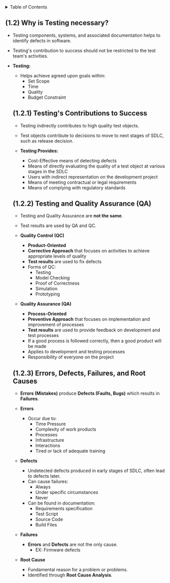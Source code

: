 <details>
  <summary>Table of Contents</summary>
  <ul>
    <li><a href="/Chapter_1_Home.md">Home</a></li>
    <li><a href="Section_1.md">Section 1</a></li>
    <li><a href="Section_2.md">Section 2</a></li>
    <li><a href="Section_3.md">Section 3</a></li>
    <li><a href="Section_4.md">Section 4</a></li>
    <li><a href="Section_5.md">Section 5</a></li>
  </ul>
</details>

<a id="12"></a>

## (1.2) Why is Testing necessary?

- Testing components, systems, and associated documentation helps to identify defects in software.
- Testing's contribution to success should not be restricted to the test team's activities.

- **Testing:**

  - Helps achieve agreed upon goals within:
    - Set Scope
    - Time
    - Quality
    - Budget Constraint

  <a id="121"></a>

  ## (1.2.1) Testing's Contributions to Success

  - Testing indirectly contributes to high quality test objects.
  - Test objects contribute to decisions to move to next stages of SDLC, such as release decision.

  - **Testing Provides:**
    - Cost-Effective means of detecting defects
    - Means of directly evaluating the quality of a test object at various stages in the SDLC
    - Users with indirect representation on the development project
    - Means of meeting contractual or legal requirements
    - Means of complying with regulatory standards

  <a id="122"></a>

  ## (1.2.2) Testing and Quality Assurance (QA)

  - Testing and Quality Assurance are **not the same**.
  - Test results are used by QA and QC.

  - **Quality Control (QC)**

    - **Product-Oriented**
    - **Corrective Approach** that focuses on activities to achieve appropriate levels of quality
    - **Test results** are used to fix defects
    - Forms of QC:
      - Testing
      - Model Checking
      - Proof of Correctness
      - Simulation
      - Prototyping

  - **Quality Assurance (QA)**
    - **Process-Oriented**
    - **Preventive Approach** that focuses on implementation and improvement of processes
    - **Test results** are used to provide feedback on development and test processes
    - If a good process is followed correctly, then a good product will be made
    - Applies to development and testing processes
    - Responsibility of everyone on the project

  <a id="123"></a>

  ## (1.2.3) Errors, Defects, Failures, and Root Causes

  - **Errors (Mistakes)** produce **Defects (Faults, Bugs)** which results in **Failures**.

  - **Errors**

    - Occur due to:
      - Time Pressure
      - Complexity of work products
      - Processes
      - Infrastructure
      - Interactions
      - Tired or lack of adequate training

  - **Defects**

    - Undetected defects produced in early stages of SDLC, often lead to defects later.
    - Can cause failures:
      - Always
      - Under specific circumstances
      - Never
    - Can be found in documentation:
      - Requirements specification
      - Test Script
      - Source Code
      - Build Files

  - **Failures**

    - **Errors** and **Defects** are not the only cause.
      - EX: Firmware defects

  - **Root Cause**
    - Fundamental reason for a problem or problems.
    - Identified through **Root Cause Analysis**.
